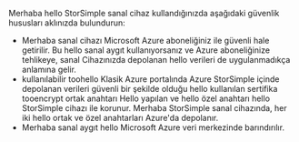 <!--v-sharos 10/13/2105 virtual device security-->

Merhaba hello StorSimple sanal cihaz kullandığınızda aşağıdaki güvenlik hususları aklınızda bulundurun:

* Merhaba sanal cihazı Microsoft Azure aboneliğiniz ile güvenli hale getirilir. Bu hello sanal aygıt kullanıyorsanız ve Azure aboneliğinize tehlikeye, sanal Cihazınızda depolanan hello verileri de uygulanmadıkça anlamına gelir.
* kullanılabilir toohello Klasik Azure portalında Azure StorSimple içinde depolanan verileri güvenli bir şekilde olduğu hello kullanılan sertifika tooencrypt ortak anahtarı Hello yapılan ve hello özel anahtarı hello StorSimple cihazı ile korunur. Merhaba StorSimple sanal cihazında, her iki hello ortak ve özel anahtarları Azure'da depolanır.
* Merhaba sanal aygıt hello Microsoft Azure veri merkezinde barındırılır.

